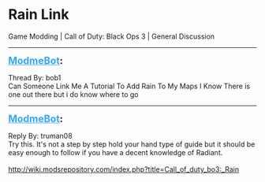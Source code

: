 # Rain Link
Game Modding | Call of Duty: Black Ops 3 | General Discussion

---
<strong style="font-size: 1.4em;"><span style="text-decoration: underline;text-decoration-color: #34a7f9;"><span style="color:#34a7f9;">ModmeBot</span></span>:</strong>

<p>Thread By: bob1<br />Can Someone Link Me A Tutorial To Add Rain To My Maps I Know There is one out there but i do know where to go</p>

---
<strong style="font-size: 1.4em;"><span style="text-decoration: underline;text-decoration-color: #34a7f9;"><span style="color:#34a7f9;">ModmeBot</span></span>:</strong>

<p>Reply By: truman08<br />Try this. It&#39;s not a step by step hold your hand type of guide but it should be easy enough to follow if you have a decent knowledge of Radiant.<br /> <br /><a href="http://wiki.modsrepository.com/index.php?title=Call_of_duty_bo3:_Rain">http://wiki.modsrepository.com/index.php?title=Call_of_duty_bo3:_Rain</a></p>
